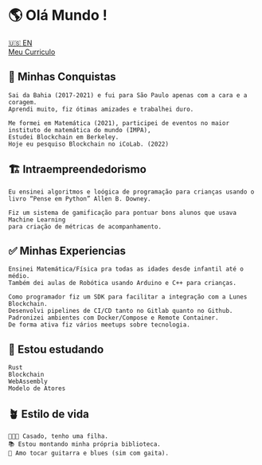 # 🌎 Olá Mundo !

[🇺🇸 EN](README-en.md)<br>
[Meu Curriculo](cv.md)

## 🏁 Minhas Conquistas

```
Sai da Bahia (2017-2021) e fui para São Paulo apenas com a cara e a coragem.
Aprendi muito, fiz ótimas amizades e trabalhei duro.

Me formei em Matemática (2021), participei de eventos no maior instituto de matemática do mundo (IMPA),
Estudei Blockchain em Berkeley.
Hoje eu pesquiso Blockchain no iCoLab. (2022)
```

## 🏗 Intraempreendedorismo

```
Eu ensinei algoritmos e loógica de programação para crianças usando o livro “Pense em Python” Allen B. Downey.

Fiz um sistema de gamificação para pontuar bons alunos que usava Machine Learning
para criação de métricas de acompanhamento.
```

## ✅ Minhas Experiencias

```
Ensinei Matemática/Física pra todas as idades desde infantil até o médio.
Também dei aulas de Robótica usando Arduino e C++ para crianças.

Como programador fiz um SDK para facilitar a integração com a Lunes Blockchain.
Desenvolvi pipelines de CI/CD tanto no Gitlab quanto no Github.
Padronizei ambientes com Docker/Compose e Remote Container.
De forma ativa fiz vários meetups sobre tecnologia.
```

## 🚀 Estou estudando

```
Rust
Blockchain
WebAssembly
Modelo de Atores
```

## 🪴 Estilo de vida

```
👨‍👩‍👧 Casado, tenho uma filha.
📚 Estou montando minha própria biblioteca.
🎸 Amo tocar guitarra e blues (sim com gaita).
```
